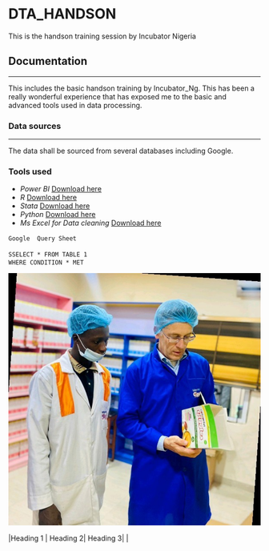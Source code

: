 # DTA_HANDSON
This is the handson training session by Incubator Nigeria
## **Documentation**
---
This includes the basic handson training by Incubator_Ng. This has been a really wonderful experience that has exposed me to the basic and advanced tools used in data processing.
### Data sources
---
The data shall be sourced from several databases including Google.
### Tools used
- *Power BI* [Download here](https://powerbi.microsoft.com/en-us/downloads/)
- *R* [Download here](https://posit.co/downloads/)
- *Stata* [Download here](https://download.stata.com/download/)
- *Python* [Download here](https://www.python.org/downloads/)
- *Ms Excel for Data cleaning* [Download here](https://www.microsoft.com/en-us/microsoft-365/excel)

~~~
Google  Query Sheet

SSELECT * FROM TABLE 1
WHERE CONDITION * MET
~~~

![new](Image.jpeg)

|Heading 1 | Heading 2| Heading 3|
|
